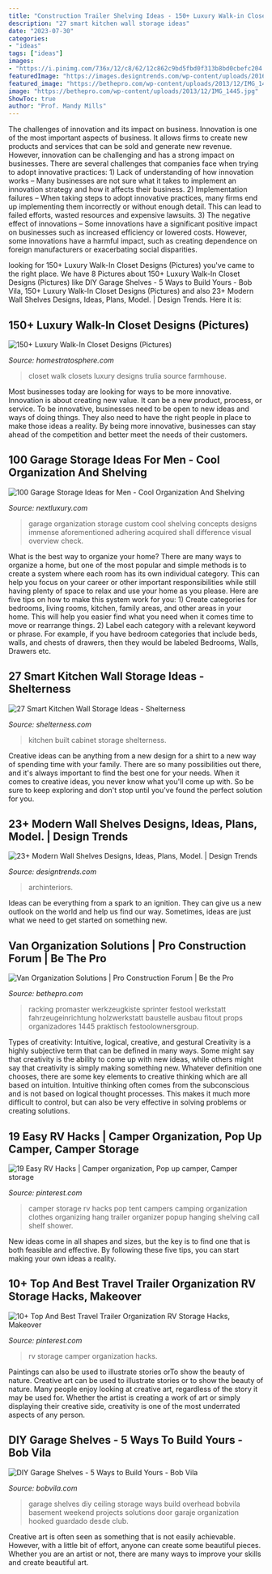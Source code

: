 ```yaml
---
title: "Construction Trailer Shelving Ideas - 150+ Luxury Walk-in Closet Designs (pictures)"
description: "27 smart kitchen wall storage ideas"
date: "2023-07-30"
categories:
- "ideas"
tags: ["ideas"]
images:
- "https://i.pinimg.com/736x/12/c8/62/12c862c9bd5fbd0f313b8bd0cbefc204.jpg"
featuredImage: "https://images.designtrends.com/wp-content/uploads/2016/03/10075507/Gray-Modern-Shelves-Design.jpeg"
featured_image: "https://bethepro.com/wp-content/uploads/2013/12/IMG_1445.jpg"
image: "https://bethepro.com/wp-content/uploads/2013/12/IMG_1445.jpg"
ShowToc: true
author: "Prof. Mandy Mills"
---
```



The challenges of innovation and its impact on business.
Innovation is one of the most important aspects of business. It allows firms to create new products and services that can be sold and generate new revenue. However, innovation can be challenging and has a strong impact on businesses. There are several challenges that companies face when trying to adopt innovative practices: 1) Lack of understanding of how innovation works – Many businesses are not sure what it takes to implement an innovation strategy and how it affects their business. 2) Implementation failures – When taking steps to adopt innovative practices, many firms end up implementing them incorrectly or without enough detail. This can lead to failed efforts, wasted resources and expensive lawsuits. 3) The negative effect of innovations – Some innovations have a significant positive impact on businesses such as increased efficiency or lowered costs. However, some innovations have a harmful impact, such as creating dependence on foreign manufacturers or exacerbating social disparities.

	

		
looking for 150+ Luxury Walk-In Closet Designs (Pictures) you've came to the right place. We have 8 Pictures about 150+ Luxury Walk-In Closet Designs (Pictures) like DIY Garage Shelves - 5 Ways to Build Yours - Bob Vila, 150+ Luxury Walk-In Closet Designs (Pictures) and also 23+ Modern Wall Shelves Designs, Ideas, Plans, Model. | Design Trends. Here it is:
		
    
## 150+ Luxury Walk-In Closet Designs (Pictures)

<img loading=lazy src="https://www.homestratosphere.com/wp-content/uploads/2017/09/z-boise-real-estate11-sept25-2017.jpg" onerror="this.onerror=null;this.src='https://tse4.mm.bing.net/th?id=OIP.wGLSuvxALD-tXUP4fey3jQHaE7&amp;pid=15.1';" alt="150+ Luxury Walk-In Closet Designs (Pictures)">

_Source: homestratosphere.com_

>closet walk closets luxury designs trulia source farmhouse. 

	

Most businesses today are looking for ways to be more innovative. Innovation is about creating new value. It can be a new product, process, or service. To be innovative, businesses need to be open to new ideas and ways of doing things. They also need to have the right people in place to make those ideas a reality. By being more innovative, businesses can stay ahead of the competition and better meet the needs of their customers.

    
## 100 Garage Storage Ideas For Men - Cool Organization And Shelving

<img loading=lazy src="http://nextluxury.com/wp-content/uploads/custom-garage-work-shop-organization-ideas.jpg" onerror="this.onerror=null;this.src='https://tse2.mm.bing.net/th?id=OIP.dMOkQQjAasgzgzCyeKZQ6gHaE4&amp;pid=15.1';" alt="100 Garage Storage Ideas for Men - Cool Organization And Shelving">

_Source: nextluxury.com_

>garage organization storage custom cool shelving concepts designs immense aforementioned adhering acquired shall difference visual overview check. 

	

What is the best way to organize your home?
There are many ways to organize a home, but one of the most popular and simple methods is to create a system where each room has its own individual category. This can help you focus on your career or other important responsibilities while still having plenty of space to relax and use your home as you please. Here are five tips on how to make this system work for you: 1) Create categories for bedrooms, living rooms, kitchen, family areas, and other areas in your home. This will help you easier find what you need when it comes time to move or rearrange things. 2) Label each category with a relevant keyword or phrase. For example, if you have bedroom categories that include beds, walls, and chests of drawers, then they would be labeled Bedrooms, Walls, Drawers etc.

    
## 27 Smart Kitchen Wall Storage Ideas - Shelterness

<img loading=lazy src="http://i.shelterness.com/2016/07/09-built-in-kitchen-wall-cabinet.jpg" onerror="this.onerror=null;this.src='https://tse2.mm.bing.net/th?id=OIP.2jI_o06plEdZ_FZ7BLDbdwHaLH&amp;pid=15.1';" alt="27 Smart Kitchen Wall Storage Ideas - Shelterness">

_Source: shelterness.com_

>kitchen built cabinet storage shelterness. 

	

Creative ideas can be anything from a new design for a shirt to a new way of spending time with your family. There are so many possibilities out there, and it's always important to find the best one for your needs. When it comes to creative ideas, you never know what you'll come up with. So be sure to keep exploring and don't stop until you've found the perfect solution for you.

    
## 23+ Modern Wall Shelves Designs, Ideas, Plans, Model. | Design Trends

<img loading=lazy src="https://images.designtrends.com/wp-content/uploads/2016/03/10075507/Gray-Modern-Shelves-Design.jpeg" onerror="this.onerror=null;this.src='https://tse2.mm.bing.net/th?id=OIP.-YGGBR1bAuLlaYssNfrD4wHaF7&amp;pid=15.1';" alt="23+ Modern Wall Shelves Designs, Ideas, Plans, Model. | Design Trends">

_Source: designtrends.com_

>archinteriors. 

	

Ideas can be everything from a spark to an ignition. They can give us a new outlook on the world and help us find our way. Sometimes, ideas are just what we need to get started on something new.

    
## Van Organization Solutions | Pro Construction Forum | Be The Pro

<img loading=lazy src="https://bethepro.com/wp-content/uploads/2013/12/IMG_1445.jpg" onerror="this.onerror=null;this.src='https://tse4.mm.bing.net/th?id=OIP.r9zskYuMT4IvF-3IdWIwKAHaJ4&amp;pid=15.1';" alt="Van Organization Solutions | Pro Construction Forum | Be the Pro">

_Source: bethepro.com_

>racking promaster werkzeugkiste sprinter festool werkstatt fahrzeugeinrichtung holzwerkstatt baustelle ausbau fitout props organizadores 1445 praktisch festoolownersgroup. 

	

Types of creativity: Intuitive, logical, creative, and gestural
Creativity is a highly subjective term that can be defined in many ways. Some might say that creativity is the ability to come up with new ideas, while others might say that creativity is simply making something new. Whatever definition one chooses, there are some key elements to creative thinking which are all based on intuition. Intuitive thinking often comes from the subconscious and is not based on logical thought processes. This makes it much more difficult to control, but can also be very effective in solving problems or creating solutions.

    
## 19 Easy RV Hacks | Camper Organization, Pop Up Camper, Camper Storage

<img loading=lazy src="https://i.pinimg.com/originals/da/39/88/da3988b418e3062297aa338e93bd59d9.jpg" onerror="this.onerror=null;this.src='https://tse4.mm.bing.net/th?id=OIP.z0Rg2CLXwTwCZ8KZiRatCwHaJ4&amp;pid=15.1';" alt="19 Easy RV Hacks | Camper organization, Pop up camper, Camper storage">

_Source: pinterest.com_

>camper storage rv hacks pop tent campers camping organization clothes organizing hang trailer organizer popup hanging shelving call shelf shower. 

	

New ideas come in all shapes and sizes, but the key is to find one that is both feasible and effective. By following these five tips, you can start making your own ideas a reality.

    
## 10+ Top And Best Travel Trailer Organization RV Storage Hacks, Makeover

<img loading=lazy src="https://i.pinimg.com/736x/12/c8/62/12c862c9bd5fbd0f313b8bd0cbefc204.jpg" onerror="this.onerror=null;this.src='https://tse4.mm.bing.net/th?id=OIP.TmV35fgZVEFYjn79L0DSMQHaJ1&amp;pid=15.1';" alt="10+ Top And Best Travel Trailer Organization RV Storage Hacks, Makeover">

_Source: pinterest.com_

>rv storage camper organization hacks. 

	

Paintings can also be used to illustrate stories orTo show the beauty of nature.
Creative art can be used to illustrate stories or to show the beauty of nature. Many people enjoy looking at creative art, regardless of the story it may be used for. Whether the artist is creating a work of art or simply displaying their creative side, creativity is one of the most underrated aspects of any person.

    
## DIY Garage Shelves - 5 Ways To Build Yours - Bob Vila

<img loading=lazy src="https://s3-production.bobvila.com/articles/wp-content/uploads/2016/03/DIY-Garage-Shelves-Ceiling.jpg" onerror="this.onerror=null;this.src='https://tse1.mm.bing.net/th?id=OIP.LtgaW3AInNB19BzIWyG8LQHaFI&amp;pid=15.1';" alt="DIY Garage Shelves - 5 Ways to Build Yours - Bob Vila">

_Source: bobvila.com_

>garage shelves diy ceiling storage ways build overhead bobvila basement weekend projects solutions door garaje organization hooked guardado desde club. 

	

Creative art is often seen as something that is not easily achievable. However, with a little bit of effort, anyone can create some beautiful pieces. Whether you are an artist or not, there are many ways to improve your skills and create beautiful art.


